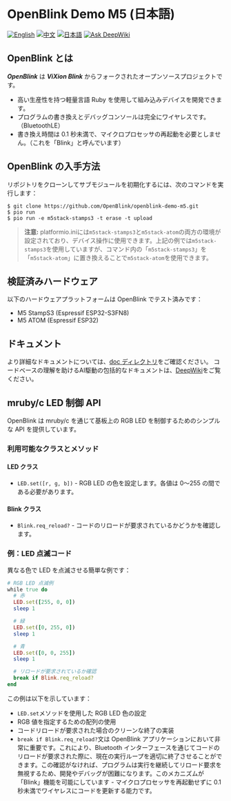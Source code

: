 # OpenBlink Demo M5 (日本語)

[![English](https://img.shields.io/badge/language-English-blue.svg)](README.md)
[![中文](https://img.shields.io/badge/language-中文-red.svg)](README.zh-CN.md)
[![日本語](https://img.shields.io/badge/language-日本語-green.svg)](README.ja.md)
[![Ask DeepWiki](https://deepwiki.com/badge.svg)](https://deepwiki.com/OpenBlink/openblink-demo-m5)

## OpenBlink とは

**_OpenBlink_** は **_ViXion Blink_** からフォークされたオープンソースプロジェクトです。

- 高い生産性を持つ軽量言語 Ruby を使用して組み込みデバイスを開発できます。
- プログラムの書き換えとデバッグコンソールは完全にワイヤレスです。（BluetoothLE）
- 書き換え時間は 0.1 秒未満で、マイクロプロセッサの再起動を必要としません。（これを「Blink」と呼んでいます）

## OpenBlink の入手方法

リポジトリをクローンしてサブモジュールを初期化するには、次のコマンドを実行します：

```console
$ git clone https://github.com/OpenBlink/openblink-demo-m5.git
$ pio run
$ pio run -e m5stack-stamps3 -t erase -t upload
```

> **注意:** platformio.iniには`m5stack-stamps3`と`m5stack-atom`の両方の環境が設定されており、デバイス操作に使用できます。上記の例では`m5stack-stamps3`を使用していますが、コマンド内の「`m5stack-stamps3`」を「`m5stack-atom`」に置き換えることで`m5stack-atom`を使用できます。


## 検証済みハードウェア

以下のハードウェアプラットフォームは OpenBlink でテスト済みです：

- M5 StampS3 (Espressif ESP32-S3FN8)
- M5 ATOM (Espressif ESP32)

## ドキュメント

より詳細なドキュメントについては、[doc ディレクトリ](./doc)をご確認ください。
コードベースの理解を助けるAI駆動の包括的なドキュメントは、[DeepWiki](https://deepwiki.com/OpenBlink/openblink-demo-m5)をご覧ください。

## mruby/c LED 制御 API

OpenBlink は mruby/c を通じて基板上の RGB LED を制御するためのシンプルな API を提供しています。

### 利用可能なクラスとメソッド

#### LED クラス

- `LED.set([r, g, b])` - RGB LED の色を設定します。各値は 0〜255 の間である必要があります。

#### Blink クラス

- `Blink.req_reload?` - コードのリロードが要求されているかどうかを確認します。

### 例：LED 点滅コード

異なる色で LED を点滅させる簡単な例です：

```ruby
# RGB LED 点滅例
while true do
  # 赤
  LED.set([255, 0, 0])
  sleep 1

  # 緑
  LED.set([0, 255, 0])
  sleep 1

  # 青
  LED.set([0, 0, 255])
  sleep 1

  # リロードが要求されているか確認
  break if Blink.req_reload?
end
```

この例は以下を示しています：

- `LED.set`メソッドを使用した RGB LED 色の設定
- RGB 値を指定するための配列の使用
- コードリロードが要求された場合のクリーンな終了の実装
- `break if Blink.req_reload?`文は OpenBlink アプリケーションにおいて非常に重要です。これにより、Bluetooth インターフェースを通じてコードのリロードが要求された際に、現在の実行ループを適切に終了させることができます。この確認がなければ、プログラムは実行を継続してリロード要求を無視するため、開発やデバッグが困難になります。このメカニズムが「Blink」機能を可能にしています - マイクロプロセッサを再起動せずに 0.1 秒未満でワイヤレスにコードを更新する能力です。
